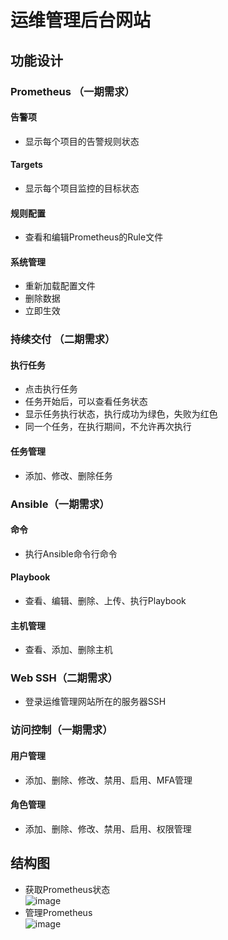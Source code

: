 # 运维管理后台网站  
## 功能设计  
### Prometheus （一期需求） 
#### 告警项  
- 显示每个项目的告警规则状态  
#### Targets  
- 显示每个项目监控的目标状态  
#### 规则配置  
- 查看和编辑Prometheus的Rule文件  
#### 系统管理  
- 重新加载配置文件  
- 删除数据  
- 立即生效  
### 持续交付  （二期需求）
#### 执行任务  
- 点击执行任务  
- 任务开始后，可以查看任务状态  
- 显示任务执行状态，执行成功为绿色，失败为红色  
- 同一个任务，在执行期间，不允许再次执行  
#### 任务管理  
- 添加、修改、删除任务  
### Ansible（一期需求）  
#### 命令  
- 执行Ansible命令行命令  
#### Playbook  
- 查看、编辑、删除、上传、执行Playbook  
#### 主机管理    
- 查看、添加、删除主机  
### Web SSH（二期需求）  
- 登录运维管理网站所在的服务器SSH  
### 访问控制（一期需求）  
#### 用户管理  
- 添加、删除、修改、禁用、启用、MFA管理
#### 角色管理  
- 添加、删除、修改、禁用、启用、权限管理   
## 结构图  
- 获取Prometheus状态  
![image](https://devops-public-bucket.s3-us-west-2.amazonaws.com/Github/images/get_data_from_prom.png)  
- 管理Prometheus  
![image](https://devops-public-bucket.s3-us-west-2.amazonaws.com/Github/images/manage_prom.png)  
